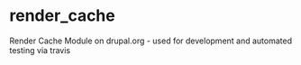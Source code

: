 render_cache
============

Render Cache Module on drupal.org - used for development and automated testing via travis
